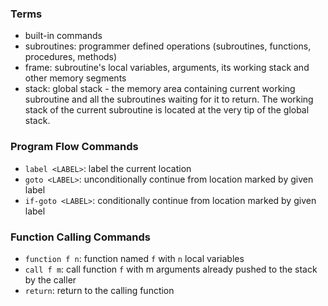 ### Terms
- built-in commands
- subroutines: programmer defined operations (subroutines, functions, procedures, methods)
- frame: subroutine's local variables, arguments, its working stack and other memory segments
- stack: global stack - the memory area containing current working subroutine and all the subroutines waiting for it to return. The working stack of the current subroutine is located at the very tip of the global stack.

### Program Flow Commands
- `label <LABEL>`: label the current location
- `goto <LABEL>`: unconditionally continue from location marked by given label
- `if-goto <LABEL>`: conditionally continue from location marked by given label

### Function Calling Commands
- `function f n`: function named `f` with `n` local variables
- `call f m`: call function `f` with m arguments already pushed to the stack by the caller
- `return`: return to the calling function
